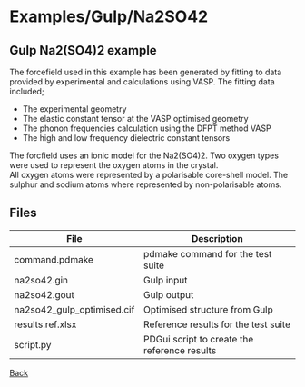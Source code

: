# Examples/Gulp/Na2SO42
## Gulp Na2(SO4)2 example

The forcefield used in this example has been generated by fitting to data provided by experimental and calculations using VASP.
The fitting data included;
- The experimental geometry
- The elastic constant tensor at the VASP optimised geometry
- The phonon frequencies calculation using the DFPT method VASP
- The high and low frequency dielectric constant tensors

The forcfield uses an ionic model for the Na2(SO4)2.
Two oxygen types were used to represent the oxygen atoms in the crystal.  
All oxygen atoms were represented by a polarisable core-shell model. 
The sulphur and sodium atoms where represented by non-polarisable atoms.

## Files


| **File**                   | **Description**                              |
| ---------------------------| ---------------------------------------------|
| command.pdmake             | pdmake command for the test suite |
| na2so42.gin                | Gulp input |
| na2so42.gout               | Gulp output |
| na2so42_gulp_optimised.cif | Optimised structure from Gulp |
| results.ref.xlsx           | Reference results for the test suite |
| script.py                  | PDGui script to create the reference results |

[Back](..)
